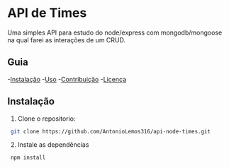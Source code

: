 # API de Times
Uma simples API para estudo do node/express com mongodb/mongoose na qual farei as interações de um CRUD.

## Guia
-[Instalação](#intalação)
-[Uso](#uso)
-[Contribuição](#contribuição)
-[Licença](#licença)

## Instalação
1. Clone o repositorio: 
```bash
 git clone https://github.com/AntonioLemos316/api-node-times.git
```

2. Instale as dependências
```bash
 npm install
```